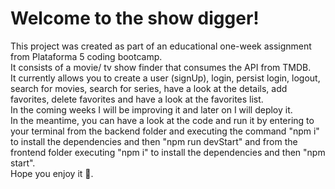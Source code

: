 # Welcome to the show digger!
This project was created as part of an educational one-week assignment from Plataforma 5 coding bootcamp.\
It consists of a movie/ tv show finder that consumes the API from TMDB.\
It currently allows you to create a user (signUp), login, persist login, logout, search for movies, search for series, have a look at the details, add favorites, delete favorites and have a look at the favorites list.\
In the coming weeks I will be improving it and later on I will deploy it.\
In the meantime, you can have a look at the code and run it by entering to your terminal from the backend folder and executing the command "npm i" to install the dependencies and then "npm run devStart" and from the frontend folder executing "npm i" to install the dependencies and then "npm start".\
Hope you enjoy it 🙂. 

